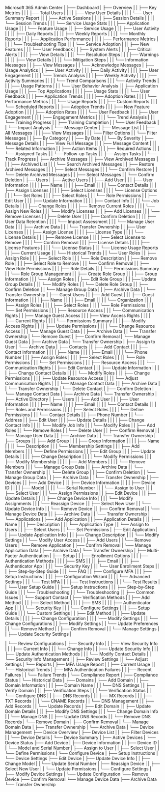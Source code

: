 Microsoft 365 Admin Center
|
├── Dashboard
|   ├── Overview
|   |   ├── Key Metrics
|   |   |   ├── Total Users
|   |   |   |   ├── View User Details
|   |   |   |   └── User Summary Report
|   |   |   ├── Active Sessions
|   |   |   |   ├── Session Details
|   |   |   |   └── Session Trends
|   |   |   └── Service Usage Stats
|   |   |       ├── Application Usage
|   |   |       └── Feature Usage
|   |   ├── Service Usage
|   |   |   ├── User Activity
|   |   |   |   ├── Daily Reports
|   |   |   |   ├── Weekly Reports
|   |   |   |   └── Monthly Reports
|   |   |   ├── Application Performance
|   |   |   |   ├── Performance Metrics
|   |   |   |   └── Troubleshooting Tips
|   |   |   └── Service Adoption
|   |   |       ├── New Features
|   |   |       └── User Feedback
|   |   ├── System Alerts
|   |   |   ├── Critical Alerts
|   |   |   |   ├── View Details
|   |   |   |   └── Resolution Steps
|   |   |   ├── Warnings
|   |   |   |   ├── View Details
|   |   |   |   └── Mitigation Steps
|   |   |   └── Information Messages
|   |       ├── View Messages
|   |       └── Acknowledge Messages
|   ├── Usage Analytics
|   |   ├── User Activity
|   |   |   ├── Daily Activity
|   |   |   |   ├── User Engagement
|   |   |   |   └── Trends Analysis
|   |   |   ├── Weekly Activity
|   |   |   |   ├── Activity Summaries
|   |   |   |   └── Trend Comparisons
|   |   |   └── Activity Trends
|   |   |       ├── Usage Patterns
|   |   |       └── User Behavior Analysis
|   |   ├── Application Usage
|   |   |   ├── Top Applications
|   |   |   |   ├── Usage Stats
|   |   |   |   └── User Feedback
|   |   |   ├── Application Trends
|   |   |   |   ├── Adoption Rates
|   |   |   |   └── Performance Metrics
|   |   |   └── Usage Reports
|   |   |       ├── Custom Reports
|   |   |       └── Scheduled Reports
|   |   ├── Adoption Trends
|   |   |   ├── New Feature Adoption
|   |   |   |   ├── Adoption Rates
|   |   |   |   └── User Feedback
|   |   |   ├── User Engagement
|   |   |   |   ├── Engagement Metrics
|   |   |   |   └── Trend Analysis
|   |   |   └── Training Progress
|   |       ├── Training Completion
|   |       └── User Feedback
|   |       └── Impact Analysis
|   └── Message Center
|       ├── Message List
|       |   ├── All Messages
|       |   |   ├── View Messages
|       |   |   └── Filter Options
|       |   └── Filter Messages
|       |       ├── By Category
|       |       ├── By Date
|       |       └── By Severity
|       ├── Message Details
|       |   ├── View Full Message
|       |   |   ├── Message Content
|       |   |   └── Related Information
|       |   ├── Action Items
|       |   |   ├── Required Actions
|       |   |   └── Assigned Tasks
|       |   └── Follow-up Tasks
|       |       ├── Assign Tasks
|       |       └── Track Progress
|       ├── Archive Messages
|       |   ├── View Archived Messages
|       |   |   ├── Archived List
|       |   |   └── Search Archived Messages
|       |   ├── Restore Archived Messages
|       |   |   ├── Select Messages
|       |   |   └── Confirm Restore
|       |   └── Delete Archived Messages
|       |       ├── Select Messages
|       |       └── Confirm Deletion
|
├── Users
|   ├── Active Users
|   |   ├── Add User
|   |   |   ├── User Information
|   |   |   |   ├── Name
|   |   |   |   ├── Email
|   |   |   |   └── Contact Details
|   |   |   ├── Assign Licenses
|   |   |   |   ├── Select Licenses
|   |   |   |   └── License Options
|   |   |   └── Set Roles
|   |   |       ├── Select Roles
|   |   |       └── Role Permissions
|   |   ├── Edit User
|   |   |   ├── Update Information
|   |   |   |   ├── Contact Info
|   |   |   |   └── Job Details
|   |   |   ├── Change Roles
|   |   |   |   ├── Remove Current Roles
|   |   |   |   └── Assign New Roles
|   |   |   └── Modify Licenses
|   |   |       ├── Add Licenses
|   |   |       └── Remove Licenses
|   |   ├── Delete User
|   |   |   ├── Confirm Deletion
|   |   |   |   ├── User Data Retention
|   |   |   |   └── Impact Assessment
|   |   |   └── Manage User Data
|   |   |       ├── Archive Data
|   |   |       └── Transfer Ownership
|   |   ├── User Licenses
|   |   |   ├── Assign License
|   |   |   |   ├── License Type
|   |   |   |   └── License Details
|   |   |   ├── Remove License
|   |   |   |   ├── Select License to Remove
|   |   |   |   └── Confirm Removal
|   |   |   ├── License Details
|   |   |   |   ├── License Features
|   |   |   |   └── License Status
|   |   |   └── License Usage Reports
|   |       ├── Current Usage
|   |       └── Historical Trends
|   |   └── User Roles
|   |       ├── Assign Role
|   |       |   ├── Select Role
|   |       |   └── Role Description
|   |       ├── Remove Role
|   |       |   ├── Select Role to Remove
|   |       |   └── Confirm Removal
|   |       ├── View Role Permissions
|   |       |   ├── Role Details
|   |       |   └── Permissions Summary
|   |       └── Role Group Management
|   |           ├── Create Role Group
|   |           |   ├── Group Information
|   |           |   └── Assign Roles
|   |           ├── Edit Role Group
|   |           |   ├── Update Group Details
|   |           |   └── Modify Roles
|   |           └── Delete Role Group
|   |               ├── Confirm Deletion
|   |               └── Manage Group Data
|   |                   ├── Archive Data
|   |                   └── Transfer Ownership
|   ├── Guest Users
|   |   ├── Add Guest
|   |   |   ├── Guest Information
|   |   |   |   ├── Name
|   |   |   |   ├── Email
|   |   |   |   └── Organization
|   |   |   ├── Assign Roles
|   |   |   |   ├── Select Roles
|   |   |   |   └── Role Permissions
|   |   |   └── Set Permissions
|   |   |       ├── Resource Access
|   |   |       └── Communication Rights
|   |   ├── Manage Guest Access
|   |   |   ├── View Access Rights
|   |   |   |   ├── Current Rights
|   |   |   |   └── Permissions Summary
|   |   |   ├── Modify Access Rights
|   |   |   |   ├── Update Permissions
|   |   |   |   └── Change Resource Access
|   |   |   └── Manage Guest Data
|   |       ├── Archive Data
|   |       └── Transfer Ownership
|   └── Remove Guest
|       ├── Confirm Removal
|       └── Manage Guest Data
|           ├── Archive Data
|           └── Transfer Ownership
|               ├── Assign to User
|               └── Archive Data
|   ├── Contacts
|   |   ├── Add Contact
|   |   |   ├── Contact Information
|   |   |   |   ├── Name
|   |   |   |   ├── Email
|   |   |   |   └── Phone Number
|   |   |   ├── Assign Roles
|   |   |   |   ├── Select Roles
|   |   |   |   └── Role Permissions
|   |   |   └── Set Permissions
|   |   |       ├── Resource Access
|   |   |       └── Communication Rights
|   |   ├── Edit Contact
|   |   |   ├── Update Information
|   |   |   |   ├── Change Contact Details
|   |   |   |   └── Modify Roles
|   |   |   ├── Change Permissions
|   |   |   |   ├── Update Resource Access
|   |   |   |   └── Adjust Communication Rights
|   |   |   └── Manage Contact Data
|   |       ├── Archive Data
|   |       └── Transfer Ownership
|   └── Delete Contact
|       ├── Confirm Deletion
|       └── Manage Contact Data
|           ├── Archive Data
|           └── Transfer Ownership
|
├── Active Directory
|   ├── Users
|   |   ├── Add User
|   |   |   ├── User Information
|   |   |   |   ├── Name
|   |   |   |   ├── Email
|   |   |   |   └── Contact Details
|   |   |   ├── Roles and Permissions
|   |   |   |   ├── Select Roles
|   |   |   |   └── Define Permissions
|   |   |   └── Contact Details
|   |       ├── Phone Number
|   |       └── Address
|   |   ├── Edit User
|   |   |   ├── Update Details
|   |   |   |   ├── Change Contact Info
|   |   |   |   └── Modify Job Info
|   |   |   └── Modify Roles
|   |       ├── Add Roles
|   |       └── Remove Roles
|   |   └── Delete User
|   |       ├── Confirm Removal
|   |       └── Manage User Data
|   |           ├── Archive Data
|   |           └── Transfer Ownership
|   ├── Groups
|   |   ├── Add Group
|   |   |   ├── Group Information
|   |   |   |   ├── Name
|   |   |   |   └── Description
|   |   |   └── Membership Settings
|   |   |       ├── Add Members
|   |   |       └── Define Permissions
|   |   ├── Edit Group
|   |   |   ├── Update Details
|   |   |   |   ├── Change Description
|   |   |   |   └── Modify Permissions
|   |   |   ├── Modify Membership
|   |   |   |   ├── Add Members
|   |   |   |   └── Remove Members
|   |   |   └── Manage Group Data
|   |       ├── Archive Data
|   |       └── Transfer Ownership
|   |   └── Delete Group
|   |       ├── Confirm Deletion
|   |       └── Manage Group Data
|   |           ├── Archive Data
|   |           └── Transfer Ownership
|   ├── Devices
|   |   ├── Add Device
|   |   |   ├── Device Information
|   |   |   |   ├── Device ID
|   |   |   |   ├── Model
|   |   |   |   └── Serial Number
|   |   |   └── Assign to User
|   |   |       ├── Select User
|   |   |       └── Assign Permissions
|   |   ├── Edit Device
|   |   |   ├── Update Details
|   |   |   |   ├── Change Device Info
|   |   |   |   └── Modify Assignments
|   |   |   └── Reassign Device
|   |       ├── Select New User
|   |       └── Update Device Info
|   |   └── Remove Device
|   |       ├── Confirm Removal
|   |       └── Manage Device Data
|   |           ├── Archive Data
|   |           └── Transfer Ownership
|   └── Applications
|       ├── Add Application
|       |   ├── Application Details
|       |   |   ├── Name
|       |   |   ├── Description
|       |   |   └── Application Type
|       |   └── Assign to Users
|       |       ├── Select Users
|       |       └── Set Permissions
|       ├── Edit Application
|       |   ├── Update Application Info
|       |   |   ├── Change Description
|       |   |   └── Modify Settings
|       |   └── Modify User Access
|       |       ├── Add Users
|       |       └── Remove Users
|       └── Remove Application
|           ├── Confirm Removal
|           └── Manage Application Data
|               ├── Archive Data
|               └── Transfer Ownership
|
├── Multi-Factor Authentication
|   ├── Setup
|   |   ├── Enrollment Options
|   |   |   ├── Authentication Methods
|   |   |   |   ├── SMS
|   |   |   |   ├── Email
|   |   |   |   ├── Authenticator App
|   |   |   |   └── Security Key
|   |   |   └── User Enrollment Steps
|   |   |       ├── Step-by-Step Guide
|   |   |       └── FAQ
|   |   ├── Configure MFA
|   |   |   ├── Setup Instructions
|   |   |   |   ├── Configuration Wizard
|   |   |   |   └── Advanced Settings
|   |   |   └── Test MFA
|   |   |       ├── Test Instructions
|   |   |       └── Test Results
|   |   └── User Setup Guide
|   |       ├── Setup Instructions
|   |       |   ├── Step-by-Step Guide
|   |       |   └── Troubleshooting
|   |       └── Troubleshooting
|   |           ├── Common Issues
|   |           └── Support Contact
|   ├── Verification Methods
|   |   ├── Add Method
|   |   |   ├── Select Method
|   |   |   |   ├── SMS
|   |   |   |   ├── Authenticator App
|   |   |   |   └── Security Key
|   |   |   └── Configure Settings
|   |   |       ├── Setup Guide
|   |   |       └── Custom Settings
|   |   ├── Edit Method
|   |   |   ├── Update Details
|   |   |   |   ├── Change Configuration
|   |   |   |   └── Modify Settings
|   |   |   └── Change Configurations
|   |       ├── Modify Settings
|   |       └── Update Preferences
|   |   └── Remove Method
|   |       ├── Confirm Removal
|   |       └── Manage Settings
|   |           ├── Update Security Settings
|

   |           └── Review Configurations
|   ├── Security Info
|   |   ├── View Security Info
|   |   |   ├── Current Info
|   |   |   └── Change Info
|   |   ├── Update Security Info
|   |   |   ├── Update Authentication Methods
|   |   |   └── Modify Contact Details
|   |   └── Security Info Management
|   |       ├── Review Settings
|   |       └── Adjust Settings
|   └── Reports
|       ├── MFA Usage Report
|       |   ├── Current Usage
|       |   └── Historical Trends
|       ├── MFA Authentication Failures
|       |   ├── Recent Failures
|       |   └── Failure Trends
|       └── Compliance Report
|           ├── Compliance Status
|           └── Historical Data
|
├── Domains
|   ├── Add Domain
|   |   ├── Domain Information
|   |   |   ├── Domain Name
|   |   |   └── DNS Settings
|   |   ├── Verify Domain
|   |   |   ├── Verification Steps
|   |   |   └── Verification Status
|   |   └── Configure DNS
|   |       ├── DNS Records
|   |       |   ├── MX Records
|   |       |   ├── TXT Records
|   |       |   └── CNAME Records
|   |       └── DNS Management
|   |           ├── Add Records
|   |           └── Update Records
|   ├── Edit Domain
|   |   ├── Update Domain Details
|   |   |   ├── Modify DNS Settings
|   |   |   └── Change Domain Info
|   |   └── Manage DNS
|   |       ├── Update DNS Records
|   |       └── Remove DNS Records
|   └── Remove Domain
|       ├── Confirm Removal
|       └── Manage Domain Data
|           ├── Transfer Ownership
|           └── Archive Data
|
└── Device Management
    ├── Device Overview
    |   ├── Device List
    |   |   ├── Filter Devices
    |   |   └── Device Details
    |   └── Device Summary
    |       ├── Active Devices
    |       └── Device Status
    ├── Add Device
    |   ├── Device Information
    |   |   ├── Device ID
    |   |   └── Model and Serial Number
    |   ├── Assign to User
    |   |   ├── Select User
    |   |   └── Define Permissions
    |   └── Configure Device
    |       ├── Setup Instructions
    |       └── Device Settings
    ├── Edit Device
    |   ├── Update Device Info
    |   |   ├── Change Model
    |   |   └── Update Serial Number
    |   ├── Reassign Device
    |   |   ├── Select New User
    |   |   └── Update Permissions
    |   └── Configure Settings
    |       ├── Modify Device Settings
    |       └── Update Configuration
    └── Remove Device
        ├── Confirm Removal
        └── Manage Device Data
            ├── Archive Data
            └── Transfer Ownership
```